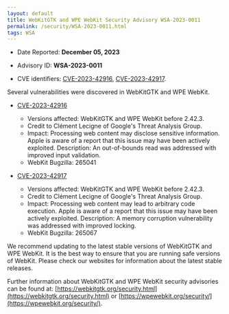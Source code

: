 ```yaml
---
layout: default
title: WebKitGTK and WPE WebKit Security Advisory WSA-2023-0011
permalink: /security/WSA-2023-0011.html
tags: WSA
---
```


* Date Reported: **December 05, 2023**

* Advisory ID: **WSA-2023-0011**

* CVE identifiers: [CVE-2023-42916](#CVE-2023-42916), [CVE-2023-42917](#CVE-2023-42917).


Several vulnerabilities were discovered in WebKitGTK and WPE WebKit.

* <a name="CVE-2023-42916" href="https://cve.mitre.org/cgi-bin/cvename.cgi?name=CVE-2023-42916">CVE-2023-42916</a>
  * Versions affected: WebKitGTK and WPE WebKit before 2.42.3.
  * Credit to Clément Lecigne of Google's Threat Analysis Group.
  * Impact: Processing web content may disclose sensitive information.
    Apple is aware of a report that this issue may have been actively
    exploited. Description: An out-of-bounds read was addressed with
    improved input validation.
  * WebKit Bugzilla: 265041

* <a name="CVE-2023-42917" href="https://cve.mitre.org/cgi-bin/cvename.cgi?name=CVE-2023-42917">CVE-2023-42917</a>
  * Versions affected: WebKitGTK and WPE WebKit before 2.42.3.
  * Credit to Clément Lecigne of Google's Threat Analysis Group.
  * Impact: Processing web content may lead to arbitrary code execution.
    Apple is aware of a report that this issue may have been actively
    exploited. Description: A memory corruption vulnerability was
    addressed with improved locking.
  * WebKit Bugzilla: 265067


We recommend updating to the latest stable versions of WebKitGTK and WPE
WebKit. It is the best way to ensure that you are running safe versions
of WebKit. Please check our websites for information about the latest
stable releases.

Further information about WebKitGTK and WPE WebKit security advisories can be found at:
[https://webkitgtk.org/security.html](https://webkitgtk.org/security.html) or [https://wpewebkit.org/security/](https://wpewebkit.org/security/).

